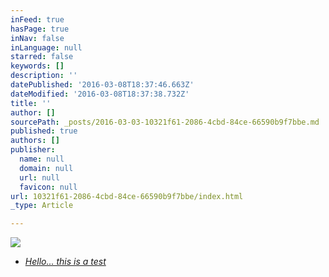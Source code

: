 ```yaml
---
inFeed: true
hasPage: true
inNav: false
inLanguage: null
starred: false
keywords: []
description: ''
datePublished: '2016-03-08T18:37:46.663Z'
dateModified: '2016-03-08T18:37:38.732Z'
title: ''
author: []
sourcePath: _posts/2016-03-03-10321f61-2086-4cbd-84ce-66590b9f7bbe.md
published: true
authors: []
publisher:
  name: null
  domain: null
  url: null
  favicon: null
url: 10321f61-2086-4cbd-84ce-66590b9f7bbe/index.html
_type: Article

---
```

![](https://the-grid-user-content.s3-us-west-2.amazonaws.com/dbb82717-cf48-4184-bed9-888c61fe2e67.jpg)

* _[Hello... this is a test][0]_

[0]: null